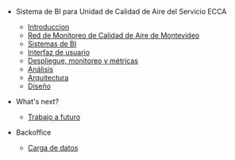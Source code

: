 - Sistema de BI para Unidad de Calidad de Aire del Servicio ECCA

  - [Introduccion](informe/Introduccion.md)
  - [Red de Monitoreo de Calidad de Aire de Montevideo](informe/Red_de_Monitoreo_de_Calidad_de_Aire_de_Montevideo.md)
  - [Sistemas de BI](informe/Sistemas_de_BI.md)
  - [Interfaz de usuario](informe/Interfaz_de_Usuario.md)
  - [Despliegue, monitoreo y métricas](informe/Despliegue_Monitoreo_Y_Metricas.md)
  - [Análisis](informe/Analisis.md)
  - [Arquitectura](informe/Arquitectura.md)
  - [Diseño](informe/Diseno.md)

- What's next?

  - [Trabajo a futuro](informe/Trabajo_A_Futuro.md)

- Backoffice

  - [Carga de datos](ejemplocargadedatos.md)